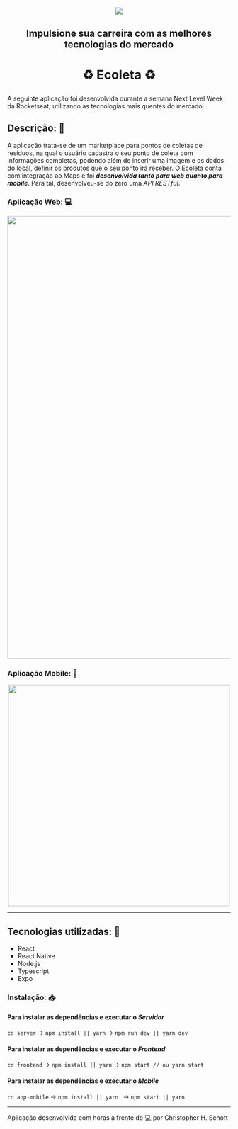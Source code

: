 <h1 align="center"><img src="https://i.ibb.co/Kbpy6hM/new.png" /></h1>
<h2 align="center">Impulsione sua carreira com as melhores tecnologias do mercado</h2>

# <p align="center">:recycle: Ecoleta :recycle:</p>

A seguinte aplicação foi desenvolvida durante a semana Next Level Week da Rocketseat, utilizando as tecnologias mais quentes do mercado.

## Descrição: :page_facing_up:

A aplicação trata-se de um marketplace para pontos de coletas de resíduos, na qual o usuário cadastra o seu ponto de coleta com informações completas, podendo além de inserir uma imagem e os dados do local, definir os produtos que o seu ponto irá receber. O Ecoleta conta com integração ao Maps e foi <strong><i>desenvolvida tanto para web quanto para mobile</i></strong>. Para tal, desenvolveu-se do zero uma <i>API RESTful</i>.

### Aplicação Web: :computer:

<p align="center">
  <img src="https://github.com/ChristopherHauschild/next-level-week-ecoleta/blob/master/Web.gif?raw=true" width="1000px"/>
</p>

### Aplicação Mobile: :iphone:

<p align="center">
  <img src="https://github.com/ChristopherHauschild/next-level-week-ecoleta/blob/master/Mobile.gif?raw=true" height="500px" />
</p>

<hr/>

## Tecnologias utilizadas: :rocket:

<ul>
  <li>React</li>
  <li>React Native</li>
  <li>Node.js</li>
  <li>Typescript</li>
  <li>Expo</li>
</ul>

### Instalação: :inbox_tray:

#### Para instalar as dependências e executar o <i>Servidor</i>

``` cd server ``` -> 
``` npm install || yarn ``` -> 
``` npm run dev || yarn dev ```

#### Para instalar as dependências e executar o <i>Frontend</i>

``` cd frontend ``` -> 
``` npm install || yarn ``` -> 
``` npm start // ou yarn start ```

#### Para instalar as dependências e executar o <i>Mobile</i>

``` cd app-mobile ``` -> 
``` npm install || yarn  ``` -> 
``` npm start || yarn ```


<hr>

Aplicação desenvolvida com horas a frente do :computer: por Christopher H. Schott


